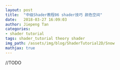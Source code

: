 ```yaml
---
layout: post
title:  "中级Shader教程06 shader技巧 颜色空间"
date:   2018-03-27 16:09:03
author: Jiepeng Tan
categories: 
- shader tutorial
tags: shader_tutorial theory shader
img_path: /assets/img/blog/ShaderTutorial2D/Snow
mathjax: true
---
```

 
//TODO 

